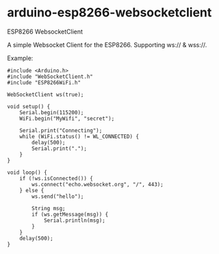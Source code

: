 # arduino-esp8266-websocketclient
ESP8266 WebsocketClient

A simple Websocket Client for the ESP8266. Supporting ws:// & wss://.

Example:

```
#include <Arduino.h>
#include "WebSocketClient.h"
#include "ESP8266WiFi.h"

WebSocketClient ws(true);

void setup() {
	Serial.begin(115200);
	WiFi.begin("MyWifi", "secret");

	Serial.print("Connecting");
	while (WiFi.status() != WL_CONNECTED) {
		delay(500);
		Serial.print(".");
	}
}

void loop() {
	if (!ws.isConnected()) {
		ws.connect("echo.websocket.org", "/", 443);
	} else {
		ws.send("hello");

		String msg;
		if (ws.getMessage(msg)) {
			Serial.println(msg);
		}
	}
	delay(500);
}
```
